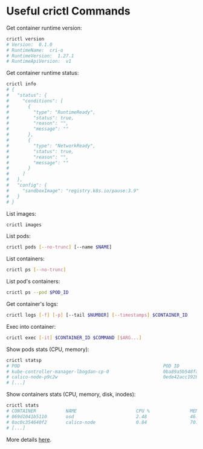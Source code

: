 # Useful crictl Commands

Get container runtime version:

```sh
crictl version
# Version:  0.1.0
# RuntimeName:  cri-o
# RuntimeVersion:  1.27.1
# RuntimeApiVersion:  v1
```

Get container runtime status:

```sh
crictl info
# {
#   "status": {
#     "conditions": [
#       {
#         "type": "RuntimeReady",
#         "status": true,
#         "reason": "",
#         "message": ""
#       },
#       {
#         "type": "NetworkReady",
#         "status": true,
#         "reason": "",
#         "message": ""
#       }
#     ]
#   },
#   "config": {
#     "sandboxImage": "registry.k8s.io/pause:3.9"
#   }
# }
```

List images:

```sh
crictl images
```

List pods:

```sh
crictl pods [--no-trunc] [--name $NAME]
```

List containers:

```sh
crictl ps [--no-trunc]
```

List pod's containers:

```sh
crictl ps --pod $POD_ID
```

Get container's logs:

```sh
crictl logs [-f] [-p] [--tail $NUMBER] [--timestamps] $CONTAINER_ID
```

Exec into container:

```sh
crictl exec [-it] $CONTAINER_ID $COMMAND [$ARG...]
```

Show pods stats (CPU, memory):

```sh
crictl statsp
# POD                                                     POD ID              CPU %               MEM
# kube-controller-manager-lbogdan-cp-0                    0ba89a5b548fa       0.75                54.6MB
# calico-node-p9c2w                                       0ede42acc1928       0.76                70.89MB
# [...]
```

Show containers stats (CPU, memory, disk, inodes):

```sh
crictl stats
# CONTAINER           NAME                      CPU %               MEM                 DISK                INODES
# 069d1041b5110       osd                       2.48                46.96MB             0B                  17
# 0ac0c354640f2       calico-node               0.84                70.71MB             9.309kB             104
# [...]
```

More details [here](https://kubernetes.io/docs/tasks/debug/debug-cluster/crictl/).
